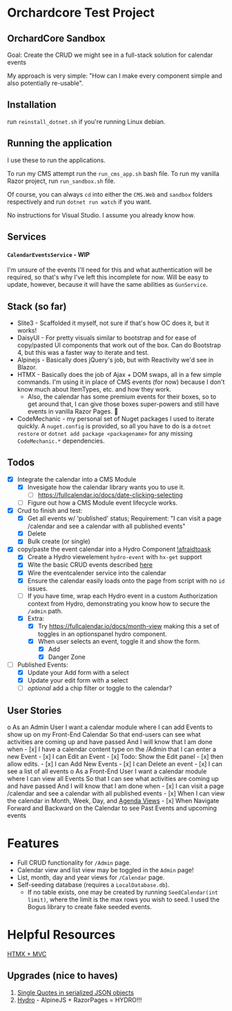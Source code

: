 # Orchardcore Test Project

## OrchardCore Sandbox

Goal: Create the CRUD we might see in a full-stack solution for calendar events

My approach is very simple: "How can I make every component simple and also potentially re-usable".


## Installation

run `reinstall_dotnet.sh` if you're running Linux debian.


## Running the application


I use these to run the applications.

To run my CMS attempt run the `run_cms_app.sh` bash file.
To run my vanilla Razor project, run `run_sandbox.sh` file.

Of course, you can always `cd` into either the `CMS.Web` and `sandbox` folders respectively and run `dotnet run watch` if you want.


No instructions for Visual Studio.  I assume you already know how.


## Services

#### `CalendarEventsService` - WIP

I'm unsure of the events I'll need for this and what authentication will be required, so that's why I've left this incomplete for now.  Will be easy to update, however, because it will have the same abilities as `GunService`.


## Stack (so far)

* Slite3 - Scaffolded it myself, not sure if that's how OC does it, but it works!
* DaisyUI - For pretty visuals similar to bootstrap and for ease of copy/pasted UI components that work out of the box.  Can do Bootstrap 4, but this was a faster way to iterate and test.
* Alpinejs - Basically does jQuery's job, but with Reactivity we'd see in Blazor.
* HTMX -  Basically does the job of Ajax + DOM swaps, all in a few simple commands.  I'm using it in place of CMS events (for now) because I don't know much about ItemTypes, etc. and how they work.
  * Also, the calendar has some premium events for their boxes, so to get around that, I can give those boxes super-powers and still have events in vanilla Razor Pages.  🎉
* CodeMechanic  - my personal set of Nuget packages I used to iterate quickly.  A `nuget.config` is provided, so all you have to do is a `dotnet restore` or `dotnet add package <packagename>` for any missing `CodeMechanic.*` dependencies.

## Todos

- [x] Integrate the calendar into a CMS Module
  - [x] Invesigate how the calendar library wants you to use it.
    - [ ] https://fullcalendar.io/docs/date-clicking-selecting
  - [ ] Figure out how a CMS Module event lifecycle works.
- [x] Crud to finish and test:
  - [x] Get all events w/ 'published' status; Requirement: "I can visit a page /calendar and see a calendar with all published events"
  - [x] Delete
  - [x] Bulk create (or single)
- [x] copy/paste the event calendar into a Hydro Component [!afraidtoask]()
  - [x] Create a Hydro viewelement `hydro-event` with `hx-get` support
  - [x] Wite the basic CRUD events described [here](https://docs.google.com/document/d/1JIHROJFNqIXdeoulxHi9pbp4Nphp2BuzLGBeGz-kyMo/edit)
  - [x] Wire the eventcalender service into the calendar
  - [x] Ensure the calendar easily loads onto the page from script with no `id` issues.
  - [ ] If you have time, wrap each Hydro event in a custom Authorization context from Hydro, demonstrating you know how to secure the `/admin` path.
  - [x] Extra:
    - [x] Try https://fullcalendar.io/docs/month-view making this a set of toggles in an optionspanel hydro component.
    - [x] When user selects an event, toggle it and show the form.
      - [x] Add
      - [x] Danger Zone
- [ ] Published Events:
  - [x] Update your Add form with a select
  - [x] Update your edit form with a select
  - [ ] *optional* add a chip filter or toggle to the calendar?
  
## User Stories 
o As an Admin User 
    I want a calendar module where I can add Events to show up on my Front-End Calendar So that end-users can see what activities are coming up and have passed 
    And I will know that I am done when 
    - [x] I have a calendar content type on the /Admin that I can enter a new Event 
    - [x] I can Edit an Event 
      - [x] Todo: Show the Edit panel
      - [x] then allow edits.
    - [x] I can Add New Events 
    - [x] I can Delete an event 
    - [x] I can see a list of all events 
o As a Front-End User 
    I want a calendar module where I can view all Events 
    So that I can see what activities are coming up and have passed 
    And I will know that I am done when 
    - [x] I can visit a page /calendar and see a calendar with all published events
    - [x] When I can view the calendar in Month, Week, Day, and [Agenda Views](https://fullcalendar.io/docs/v3/agenda-view) 
    - [x] When Navigate Forward and Backward on the Calendar to see Past Events and  upcoming events 


# Features

* Full CRUD functionality for `/Admin` page.
* Calendar view and list view may be toggled in the `Admin` page!
* List, month, day and year views for `/Calendar` page.
* Self-seeding database (requires a `LocalDatabase.db`).  
  * If no table exists, one may be created by running `SeedCalendar(int limit)`, where the limit is the max rows you wish to seed.  I used the Bogus library to create fake seeded events.


# Helpful Resources

[HTMX + MVC](https://khalidabuhakmeh.com/htmx-with-aspnet-core)


## Upgrades (nice to haves)

1. [Single Quotes in serialized JSON objects](https://alexanderzeitler.com/articles/serializing-dotnet-csharp-object-for-use-with-alpine-x-data-attribute/)
2. [Hydro](usehydro.dev) - AlpineJS + RazorPages = HYDRO!!!

